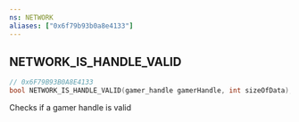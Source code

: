 ```yaml
---
ns: NETWORK
aliases: ["0x6f79b93b0a8e4133"]
---
```

## NETWORK_IS_HANDLE_VALID

```c
// 0x6F79B93B0A8E4133
bool NETWORK_IS_HANDLE_VALID(gamer_handle gamerHandle, int sizeOfData);
```

Checks if a gamer handle is valid

